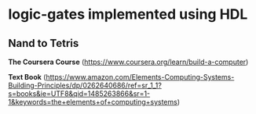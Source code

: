 # logic-gates implemented using HDL

## Nand to Tetris 

**The Coursera Course** (https://www.coursera.org/learn/build-a-computer)

**Text Book** (https://www.amazon.com/Elements-Computing-Systems-Building-Principles/dp/0262640686/ref=sr_1_1?s=books&ie=UTF8&qid=1485263866&sr=1-1&keywords=the+elements+of+computing+systems)
